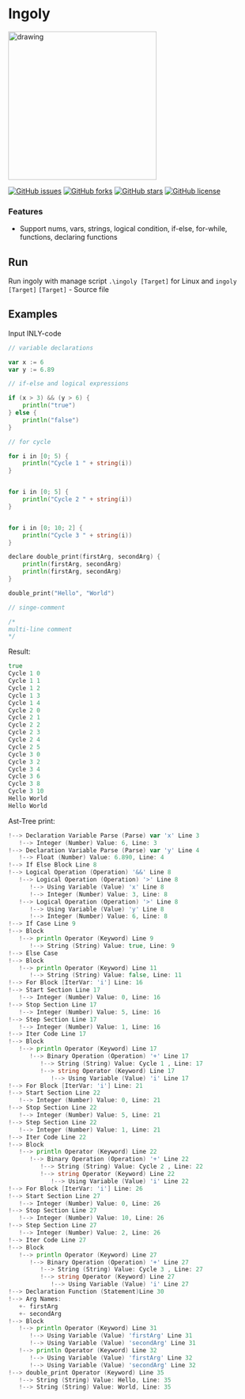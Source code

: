 # Ingoly

<img src="https://i.postimg.cc/mgnx6Cfn/ingoly.png" alt="drawing" heigth="300" width="300"/>

[![GitHub issues](https://img.shields.io/github/issues/qnbhd/ingoly?style=for-the-badge)](https://github.com/qnbhd/ingoly/issues) [![GitHub forks](https://img.shields.io/github/forks/qnbhd/ingoly?style=for-the-badge)](https://github.com/qnbhd/ingoly/network) [![GitHub stars](https://img.shields.io/github/stars/qnbhd/ingoly?style=for-the-badge)](https://github.com/qnbhd/ingoly/stargazers) [![GitHub license](https://img.shields.io/github/license/qnbhd/ingoly?style=for-the-badge)](https://github.com/qnbhd/loripy/blob/master/LICENSE)

### Features

- Support nums, vars, strings, logical condition, if-else, for-while, functions, declaring functions

## Run

Run ingoly with manage script `.\ingoly [Target]` for Linux and `ingoly [Target]` 
`[Target]` - Source file

## Examples

Input INLY-code 

```go
// variable declarations

var x := 6
var y := 6.89

// if-else and logical expressions

if (x > 3) && (y > 6) {
    println("true")
} else {
    println("false")
}

// for cycle

for i in [0; 5) {
    println("Cycle 1 " + string(i))
}


for i in [0; 5] {
    println("Cycle 2 " + string(i))
}


for i in [0; 10; 2] {
    println("Cycle 3 " + string(i))
}

declare double_print(firstArg, secondArg) {
    println(firstArg, secondArg)
    println(firstArg, secondArg)
}

double_print("Hello", "World")

// singe-comment

/*
multi-line comment
*/

```


Result:

```go
true 
Cycle 1 0 
Cycle 1 1 
Cycle 1 2 
Cycle 1 3 
Cycle 1 4 
Cycle 2 0 
Cycle 2 1 
Cycle 2 2 
Cycle 2 3 
Cycle 2 4 
Cycle 2 5 
Cycle 3 0 
Cycle 3 2 
Cycle 3 4 
Cycle 3 6 
Cycle 3 8 
Cycle 3 10 
Hello World 
Hello World 
```

Ast-Tree print:

```go
!--> Declaration Variable Parse (Parse) var 'x' Line 3
   !--> Integer (Number) Value: 6, Line: 3
!--> Declaration Variable Parse (Parse) var 'y' Line 4
   !--> Float (Number) Value: 6.890, Line: 4
!--> If Else Block Line 8
!--> Logical Operation (Operation) '&&' Line 8
   !--> Logical Operation (Operation) '>' Line 8
      !--> Using Variable (Value) 'x' Line 8
      !--> Integer (Number) Value: 3, Line: 8
   !--> Logical Operation (Operation) '>' Line 8
      !--> Using Variable (Value) 'y' Line 8
      !--> Integer (Number) Value: 6, Line: 8
!--> If Case Line 9
!--> Block
   !--> println Operator (Keyword) Line 9
      !--> String (String) Value: true, Line: 9
!--> Else Case 
!--> Block
   !--> println Operator (Keyword) Line 11
      !--> String (String) Value: false, Line: 11
!--> For Block [IterVar: 'i'] Line: 16
!--> Start Section Line 17
   !--> Integer (Number) Value: 0, Line: 16
!--> Stop Section Line 17
   !--> Integer (Number) Value: 5, Line: 16
!--> Step Section Line 17
   !--> Integer (Number) Value: 1, Line: 16
!--> Iter Code Line 17
!--> Block
   !--> println Operator (Keyword) Line 17
      !--> Binary Operation (Operation) '+' Line 17
         !--> String (String) Value: Cycle 1 , Line: 17
         !--> string Operator (Keyword) Line 17
            !--> Using Variable (Value) 'i' Line 17
!--> For Block [IterVar: 'i'] Line: 21
!--> Start Section Line 22
   !--> Integer (Number) Value: 0, Line: 21
!--> Stop Section Line 22
   !--> Integer (Number) Value: 5, Line: 21
!--> Step Section Line 22
   !--> Integer (Number) Value: 1, Line: 21
!--> Iter Code Line 22
!--> Block
   !--> println Operator (Keyword) Line 22
      !--> Binary Operation (Operation) '+' Line 22
         !--> String (String) Value: Cycle 2 , Line: 22
         !--> string Operator (Keyword) Line 22
            !--> Using Variable (Value) 'i' Line 22
!--> For Block [IterVar: 'i'] Line: 26
!--> Start Section Line 27
   !--> Integer (Number) Value: 0, Line: 26
!--> Stop Section Line 27
   !--> Integer (Number) Value: 10, Line: 26
!--> Step Section Line 27
   !--> Integer (Number) Value: 2, Line: 26
!--> Iter Code Line 27
!--> Block
   !--> println Operator (Keyword) Line 27
      !--> Binary Operation (Operation) '+' Line 27
         !--> String (String) Value: Cycle 3 , Line: 27
         !--> string Operator (Keyword) Line 27
            !--> Using Variable (Value) 'i' Line 27
!--> Declaration Function (Statement)Line 30
!--> Arg Names: 
   +- firstArg
   +- secondArg
!--> Block
   !--> println Operator (Keyword) Line 31
      !--> Using Variable (Value) 'firstArg' Line 31
      !--> Using Variable (Value) 'secondArg' Line 31
   !--> println Operator (Keyword) Line 32
      !--> Using Variable (Value) 'firstArg' Line 32
      !--> Using Variable (Value) 'secondArg' Line 32
!--> double_print Operator (Keyword) Line 35
   !--> String (String) Value: Hello, Line: 35
   !--> String (String) Value: World, Line: 35

```

